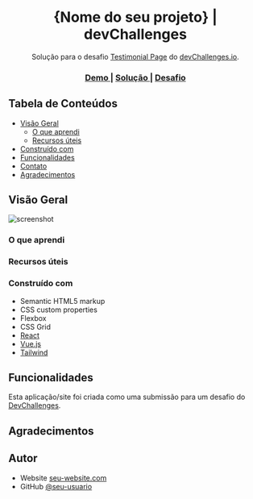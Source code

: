 <!-- Por favor, atualize os valores em {}  -->

<h1 align="center">{Nome do seu projeto} | devChallenges</h1>

<div align="center">
   Solução para o desafio <a href="https://devchallenges.io/challenge/testimonial-page" target="_blank">Testimonial Page</a> do <a href="http://devchallenges.io" target="_blank">devChallenges.io</a>.
</div>

<div align="center">
  <h3>
    <a href="{https://seu-link-demo.seu-dominio}">
      Demo
    </a>
    <span> | </span>
    <a href="{https://seu-link-para-a-solucao}">
      Solução
    </a>
    <span> | </span>
    <a href="https://devchallenges.io/challenge/testimonial-page">
      Desafio
    </a>
  </h3>
</div>

<!-- TABELA DE CONTEÚDOS -->

## Tabela de Conteúdos

- [Visão Geral](#visao-geral)
  - [O que aprendi](#o-que-aprendi)
  - [Recursos úteis](#recursos-uteis)
- [Construído com](#construido-com)
- [Funcionalidades](#funcionalidades)
- [Contato](#contato)
- [Agradecimentos](#agradecimentos)

<!-- VISÃO GERAL -->

## Visão Geral

![screenshot](https://user-images.githubusercontent.com/16707738/92399059-5716eb00-f132-11ea-8b14-bcacdc8ec97b.png)

<!--
Apresente seu projeto com um screenshot ou gif. Tente contar uma história para os visitantes respondendo:

- O que você aprendeu/melhorou?
- Alguma dica ou sabedoria? :)
-->

### O que aprendi

<!-- Use esta seção para recapitular alguns dos principais aprendizados ao trabalhar neste projeto. Escrever sobre isso e fornecer exemplos de código é uma ótima forma de reforçar seu conhecimento. -->

### Recursos úteis

<!--
- [Exemplo de recurso 1](https://www.example.com) - Isso me ajudou por tal motivo. Gostei muito desse padrão e vou usar daqui pra frente.
- [Exemplo de recurso 2](https://www.example.com) - Este é um artigo incrível que me ajudou a finalmente entender tal conceito. Recomendo para quem ainda está aprendendo isso.
-->

### Construído com

<!-- Esta seção deve listar os principais frameworks ou tecnologias usadas no projeto. Veja alguns exemplos abaixo. -->

- Semantic HTML5 markup
- CSS custom properties
- Flexbox
- CSS Grid
- [React](https://reactjs.org/)
- [Vue.js](https://vuejs.org/)
- [Tailwind](https://tailwindcss.com/)

## Funcionalidades

<!-- Liste as funcionalidades da sua aplicação ou siga o template. Não compartilhe o arquivo figma aqui :) -->

Esta aplicação/site foi criada como uma submissão para um desafio do [DevChallenges](https://devchallenges.io/challenges-dashboard).

## Agradecimentos

<!-- Esta seção deve listar artigos, add-ons/plugins que ajudaram a completar o projeto. Opcional, mas útil para referência futura. Por exemplo -->

## Autor

- Website [seu-website.com](https://{seu-link-website})
- GitHub [@seu-usuario](https://{github.com/seu-usuario})
